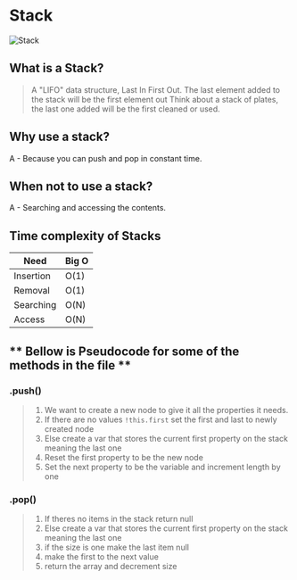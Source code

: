 # Stack

![Stack](https://cdn.programiz.com/sites/tutorial2program/files/stack.png)

## What is a Stack?
> A "LIFO" data structure, Last In First Out. 
> The last element added to the stack will be the first element out 
> Think about a stack of plates, the last one added will be the first cleaned or used.

## Why use a stack?
 A - Because you can push and pop in constant time.
## When not to use a stack?
 A - Searching and accessing the contents.

## Time complexity of Stacks
Need| Big O
------------ | -------------
Insertion | O(1)
Removal | O(1) 
Searching | O(N)
Access | O(N)

## ** Bellow is Pseudocode for some of the methods in the file **

### .push()
> 1. We want to create a new node to give it all the properties it needs. 
> 2. If there are no values `!this.first` set the first and last to newly created node
> 3. Else create a var that stores the current first property on the stack meaning the last one 
> 4. Reset the first property to be the new node
> 5. Set the next property to be the variable and increment length by one   

### .pop()
> 1. If theres no items in the stack return null 
> 2. Else create a var that stores the current first property on the stack meaning the last one 
> 3. if the size is one make the last item null
> 4. make the first to the next value 
> 5. return the array and decrement size  
